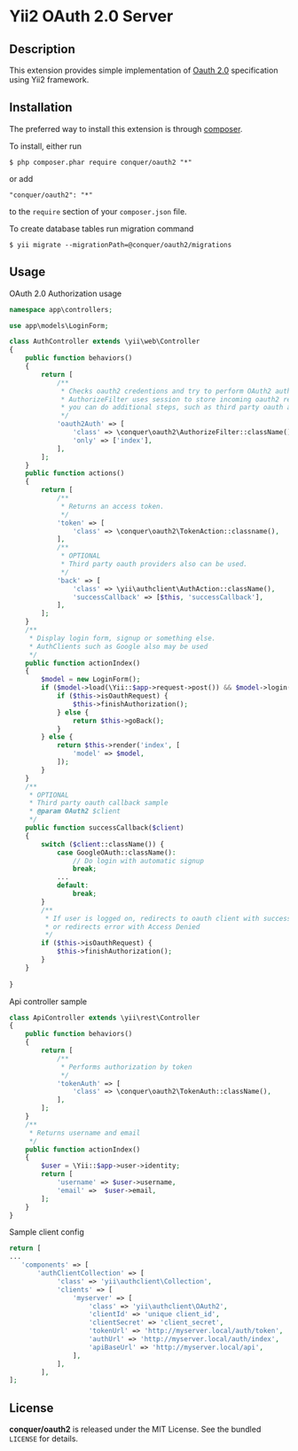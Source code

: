 Yii2 OAuth 2.0 Server
=================

## Description

This extension provides simple implementation of [Oauth 2.0](http://tools.ietf.org/wg/oauth/draft-ietf-oauth-v2/) specification using Yii2 framework.

## Installation

The preferred way to install this extension is through [composer](http://getcomposer.org/download/). 

To install, either run

```
$ php composer.phar require conquer/oauth2 "*"
```
or add

```
"conquer/oauth2": "*"
```

to the ```require``` section of your `composer.json` file.

To create database tables run migration command
```
$ yii migrate --migrationPath=@conquer/oauth2/migrations
```

## Usage

OAuth 2.0 Authorization usage 
```php
namespace app\controllers;

use app\models\LoginForm;

class AuthController extends \yii\web\Controller
{
    public function behaviors()
    {
        return [
            /** 
             * Checks oauth2 credentions and try to perform OAuth2 authorization on logged user.
             * AuthorizeFilter uses session to store incoming oauth2 request, so 
             * you can do additional steps, such as third party oauth authorization (Facebook, Google ...)  
             */
            'oauth2Auth' => [
                'class' => \conquer\oauth2\AuthorizeFilter::className(),
                'only' => ['index'],
            ],
        ];
    }
    public function actions()
    {
        return [
            /**
             * Returns an access token.
             */
            'token' => [
                'class' => \conquer\oauth2\TokenAction::classname(),
            ],
            /**
             * OPTIONAL
             * Third party oauth providers also can be used.
             */
            'back' => [
                'class' => \yii\authclient\AuthAction::className(),
                'successCallback' => [$this, 'successCallback'],
            ],
        ];
    }
    /**
     * Display login form, signup or something else.
     * AuthClients such as Google also may be used
     */
    public function actionIndex()
    {
        $model = new LoginForm();
        if ($model->load(\Yii::$app->request->post()) && $model->login()) {
            if ($this->isOauthRequest) {
                $this->finishAuthorization();
            } else {
                return $this->goBack();
            }
        } else {
            return $this->render('index', [
                'model' => $model,
            ]);
        }
    }
    /**
     * OPTIONAL
     * Third party oauth callback sample
     * @param OAuth2 $client
     */
    public function successCallback($client)
    {
        switch ($client::className()) {
            case GoogleOAuth::className():
                // Do login with automatic signup                
                break;
            ...
            default:
                break;
        }
        /**
         * If user is logged on, redirects to oauth client with success,
         * or redirects error with Access Denied
         */
        if ($this->isOauthRequest) {
            $this->finishAuthorization();
        }
    }
    
}
```
Api controller sample
```php
class ApiController extends \yii\rest\Controller
{
    public function behaviors()
    {
        return [
            /** 
             * Performs authorization by token
             */
            'tokenAuth' => [
                'class' => \conquer\oauth2\TokenAuth::className(),
            ],
        ];
    }
    /**
     * Returns username and email
     */
    public function actionIndex()
    {
        $user = \Yii::$app->user->identity;
        return [
            'username' => $user->username,
            'email' =>  $user->email,
        ];
    }
}
```
Sample client config
```php
return [
...
   'components' => [
       'authClientCollection' => [
            'class' => 'yii\authclient\Collection',
            'clients' => [
                'myserver' => [
                    'class' => 'yii\authclient\OAuth2',
                    'clientId' => 'unique client_id',
                    'clientSecret' => 'client_secret',
                    'tokenUrl' => 'http://myserver.local/auth/token',
                    'authUrl' => 'http://myserver.local/auth/index',
                    'apiBaseUrl' => 'http://myserver.local/api',
                ],
            ],
        ],
];
```

## License

**conquer/oauth2** is released under the MIT License. See the bundled `LICENSE` for details.
